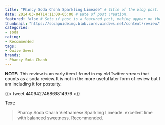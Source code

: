 ```yaml
---
title: "Phancy Soda Chanh Sparkling Limeade" # Title of the blog post.
date: 2014-03-04T14:11:00-05:00 # Date of post creation.
featured: false # Sets if post is a featured post, making appear on the home page side bar.
thumbnail: "https://sodaguideimg.blob.core.windows.net/content/review/thumbs/phancy-soda-chanh-sparkling-limeade.jpg" # Sets thumbnail image appearing inside card on homepage.
categories:
- soda
rating:
- Recommended
tags:
- Quite Sweet
brands:
- Phancy Soda Chanh
---
```


**NOTE:** This review is an early item I found in my old Twitter stream that counts as a soda review. It is not in the more useful later form of review but I am including it for posterity.

{{< tweet 440942746866814976 >}}

Text:
> Phancy Soda Chanh Vietnamese Sparkling Limeade. excellent lime with balanced sweetness. Recommended.